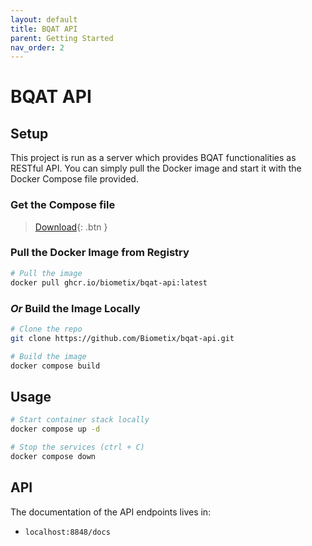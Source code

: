 ```yaml
---
layout: default
title: BQAT API
parent: Getting Started
nav_order: 2
---
```


# BQAT API

## Setup

This project is run as a server which provides BQAT functionalities as RESTful API. You can simply pull the Docker image and start it with the Docker Compose file provided.

### Get the Compose file

> [Download](https://raw.githubusercontent.com/Biometix/bqat-api/main/docker-compose.yml){: .btn }

### Pull the Docker Image from Registry

``` sh
# Pull the image
docker pull ghcr.io/biometix/bqat-api:latest
```

### _Or_ Build the Image Locally

``` sh
# Clone the repo
git clone https://github.com/Biometix/bqat-api.git

# Build the image
docker compose build
```

## Usage

``` sh
# Start container stack locally
docker compose up -d

# Stop the services (ctrl + C)
docker compose down
```

## API

The documentation of the API endpoints lives in:

* `localhost:8848/docs`
